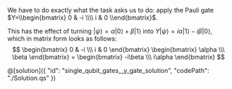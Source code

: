 We have to do exactly what the task asks us to do: apply the Pauli gate $Y=\\begin{bmatrix} 0 & -i \\\\ i & 0 \\end{bmatrix}$.

This has the effect of turning $|\psi\rangle = \alpha|0\rangle + \beta|1\rangle$ into $Y|\psi\rangle = i\alpha|1\rangle - i\beta|0\rangle$, which in matrix form looks as follows:
$$
\begin{bmatrix} 0 & -i \\\ i & 0 \end{bmatrix} \begin{bmatrix} \alpha \\\ \beta \end{bmatrix} = 
\begin{bmatrix} -i\beta \\\ i\alpha \end{bmatrix}
$$

@[solution]({
    "id": "single_qubit_gates__y_gate_solution",
    "codePath": "./Solution.qs"
})
